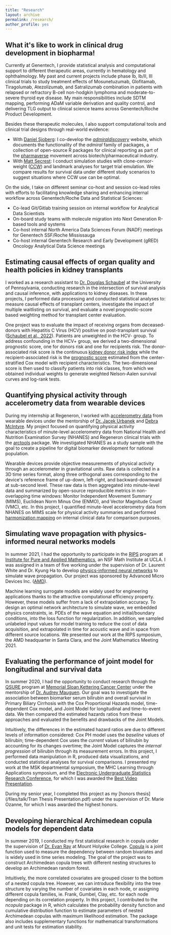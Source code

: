 ```yaml
---
title: "Research"
layout: archive
permalink: /research/
author_profile: yes
---
```


What it's like to work in clinical drug development in biopharma!
---	
Currently at Genentech, I provide statistical analysis and computational support to different therapeutic areas, currently in hematology and ophthalmology. My past and current projects include phase Ib, Ib/II, III clinical trials to study treatment effects of Mosunetuzumab, Glofitamab, Tiragolumab, Atezolizumab, and Satralizumab combination in patients with relapsed or refractory B-cell non-hodgkin lymphoma and moderate-to-severe thyroid eye disease. My main responsibilities include SDTM mapping, performing ADaM variable derivation and quality control, and delivering TLG output to clinical science teams across Genentech/Roche Product Development. 

Besides these therapeutic molecules, I also support computational tools and clinical trial designs through real-world evidence:

* With [Daniel Sjoberg](https://www.danieldsjoberg.com/): I co-develop the [*admiraldiscovery*](https://pharmaverse.github.io/admiraldiscovery/index.html) website, which documents the functionality of the *admiral* family of packages, a collection of open-source R packages for clinical reporting as part of the [pharmaverse](https://pharmaverse.org/) movement across biotech/pharmaceutical industry.
* With [Matt Secrest](https://mattsecrest.com/): I conduct simulation studies with clone-censor-weight ([CCW](https://academic.oup.com/ije/article/49/5/1719/5835351)) and landmark analyses for target trial emulation. We compare results for survival data under different study scenarios to suggest situations where CCW use can be optimal. 

On the side, I take on different seminar co-host and session co-lead roles with efforts to facilitating knowledge sharing and enhancing internal workflow across Genentech/Roche Data and Statistical Sciences:

* Co-lead Git/Gitlab training session on internal workflow for Analytical Data Scientists 
* On-board study teams with molecule migration into Next Generation R-based tools and systems
* Co-host internal North America Data Sciences Forum (NADF) meetings for Genentech SSF/Roche Mississauga
* Co-host internal Genentech Research and Early Development (gRED) Oncology Analytical Data Science meetings


Estimating causal effects of organ quality and health policies in kidney transplants
---	
I worked as a research assistant to [Dr. Douglas Schaubel](https://www.dbei.med.upenn.edu/bio/douglas-e-schaubel-phd) at the University of Pennsylvania, conducting research in the intersection of survival analysis and causal inference, with applications to kidney diseases. In these projects, I performed data processing and conducted statistical analyses to: measure causal effects of transplant centers, investigate the impact of multiple waitlisting on survival, and evaluate a novel prognostic-score based weighting method for transplant center evaluation.

One project was to evaluate the impact of receiving organs from deceased-donors with Hepatitis C Virus (HCV) positive on post-transplant survival ([Schaubel et al., 2022](https://jamanetwork.com/journals/jama/article-abstract/2795744)). Patients are unweighted in the HCV- group. To address confounding in the HCV+ group, we derived a two-dimensional prognostic score, one for donors risk and one for recipients risk. The donor-associated risk score is the continuous [kidney donor risk index](https://journals.lww.com/transplantjournal/Fulltext/2009/07270/A_Comprehensive_Risk_Quantification_Score_for.13.aspx) while the recipient-associated risk is the [prognostic score](https://academic.oup.com/biomet/article/95/2/481/230183) estimated from the center-stratified Cox model with recipient characteristics. The two-dimensional score is then used to classify patients into risk classes, from which we obtained individual weights to generate weighted Nelson-Aalen survival curves and log-rank tests. 


Quantifying physical activity through accelerometry data from wearable devices
---	
During my internship at Regeneron, I worked with [accelerometry data](https://link.springer.com/article/10.1007/s12561-018-9227-2) from wearable devices under the mentorship of [Dr. Jacek Urbanek](https://www.researchgate.net/scientific-contributions/Jacek-Urbanek-2074035779) and [Debra McIntyre](https://www.researchgate.net/scientific-contributions/Debra-A-Goldman-59078225/publications/2). My project focused on quantifying physical activity characteristics of minute-level accelerometry data from National Health and Nutrition Examination Survey (NHANES) and Regeneron clinical trials with the [arctools](https://cran.r-project.org/web/packages/arctools/arctools.pdf) package. We investigated NHANES as a study sample with the goal to create a pipeline for digital biomarker development for national population.

Wearable devices provide objective measurements of physical activity through an accelerometer in gravitational units. Raw data is collected in a 3D time series format, along three orthogonal axes corresponding to the device's reference frame of up-down, left-right, and backward-downward at sub-second level. These raw data is then aggregated into minute-level data and summarized by open-source reproducible metrics in non-overlapping time windows: Monitor Independent Movement Summary (MIMS), Euclidean Norm Minus One (ENMO), and Vector Magnitude Count (VMC), etc. In this project, I quantified minute-level accelerometry data from NHANES on MIMS scale for physical activity summaries and performed [harmonization mapping](https://pubmed.ncbi.nlm.nih.gov/35867392/) on internal clinical data for comparison purposes. 


Simulating wave propagation with physics-informed neural networks models  
---	
In summer 2021, I had the opportunity to participate in the [RIPS](https://www.ipam.ucla.edu/programs/student-research-programs/research-in-industrial-projects-for-students-rips-2024-los-angeles/) program at [Institute for Pure and Applied Mathematics](https://www.ipam.ucla.edu/), an NSF Math Institute at UCLA. I was assigned in a team of five working under the supervision of Dr. Laurent White and Dr. Kyung Ha to develop [physics-informed neural networks](https://en.wikipedia.org/wiki/Physics-informed_neural_networks) to simulate wave propagation. Our project was sponsored by Advanced Micro Devices Inc. ([AMD](https://www.amd.com/en.html)).

Machine learning surrogate models are widely used for engineering applications thanks to the attractive computational efficiency property. However, these models suffer from a lack of extrapolation accuracy. To design an optimal network architecture to simulate wave, we embedded physics constraints, ie. PDEs of the wave equation and initial/boundary conditions, into the loss function for regularization. In addition, we sampled unlabeled input values for model training to reduce the cost of data acquisition, and extrapolated in time for acoustic wave and in space from different source locations. We presented our work at the RIPS symposium, the AMD headquarter in Santa Clara, and the Joint Mathematics Meeting 2021. 


Evaluating the performance of joint model for longitudinal and survival data
---	
In summer 2020, I had the opportunity to conduct research through the [QSURE](https://www.mskcc.org/departments/epidemiology-biostatistics/educational-opportunities/quantitative-sciences-summer-undergraduate-research-experience-qsure) program at [Memorial Sloan Kettering Cancer Center](https://www.mskcc.org/departments/epidemiology-biostatistics) under the
mentorship of [Dr. Audrey Mauguen](https://www.mskcc.org/profile/audrey-mauguen). Our goal was to investigate the association between biomarker serum bilirubin and overall survival in Primary Biliary Cirrhosis with the Cox Proportional Hazards model, time-dependent Cox model, and Joint Model for longitudinal and time-to-event data. We then compared the estimated hazards ratios from these approaches and evaluated the benefits and drawbacks of the Joint Models. 

Intuitively, the differences in the estimated hazard ratios are due to different levels of information considered: Cox PH model uses the *baseline* values of bilirubin; time-dependent Cox uses the *current* values of bilirubin by accounting for its changes overtime; the Joint Model captures the *internal progression* of bilirubin through its measurement errors. In this project, I performed data manipulation in R, produced data visualizations, and conducted statistical analyses for survival comparisons. I presented my work at the MSK departmental symposium, the MHC Learning through Applications symposium, and the [Electronic Undergraduate Statistics Research Conference](https://www.causeweb.org/usproc/eusrc/2020/virtual-posters/13), for which I was awarded the [Best Video Presentation](https://www.causeweb.org/usproc/eusr/video-competition). 

During my senior year, I completed this project as my [honors thesis](/files/talk/Tran Thesis Presentation.pdf) under the supervision of Dr. Marie Ozanne, for which I was awarded the highest honors. 

Developing hierarchical Archimedean copula models for dependent data
---	
In summer 2019, I conducted my first statistical research in copula under the supervision of [Dr. Evan Ray](https://www.umass.edu/public-health-sciences/about/directory/evan-l-ray) at Mount Holyoke College. [Copula](https://en.wikipedia.org/wiki/Copula_(probability_theory)) is a joint function used to measure the dependency between random bivariates and is widely used in time series modeling. The goal of the project was to construct Archimedean copula trees with different nesting structures to develop an Archimedean random forest.

Intuitively, the more correlated covariates are grouped closer to the bottom of a nested copula tree. However, we can introduce flexibility into the tree structure by varying the number of covariates in each node, or assigning different copula families, ie. Frank, Gumbel, Clay, etc. for each node depending on its correlation property. In this project, I contributed to the *ncopula* package in R, which calculates the probability density function and cumulative distribution function to estimate parameters of nested Archimedean copulas with maximum likelihood estimation. The package also includes supplementary functions for mathematical transformations and unit tests for estimation stability. 
